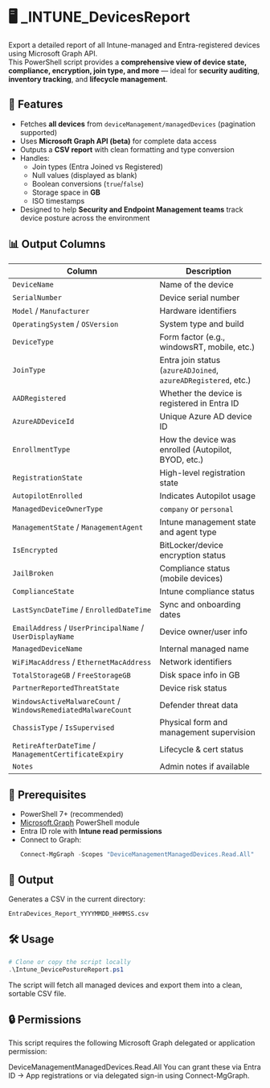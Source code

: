 # 🖥️ _INTUNE_DevicesReport

Export a detailed report of all Intune-managed and Entra-registered devices using Microsoft Graph API.  
This PowerShell script provides a **comprehensive view of device state, compliance, encryption, join type, and more** — ideal for **security auditing**, **inventory tracking**, and **lifecycle management**.

## 🚀 Features

- Fetches **all devices** from `deviceManagement/managedDevices` (pagination supported)
- Uses **Microsoft Graph API (beta)** for complete data access
- Outputs a **CSV report** with clean formatting and type conversion
- Handles:
  - Join types (Entra Joined vs Registered)
  - Null values (displayed as blank)
  - Boolean conversions (`true`/`false`)
  - Storage space in **GB**
  - ISO timestamps
- Designed to help **Security and Endpoint Management teams** track device posture across the environment

## 📊 Output Columns

| Column | Description |
|--------|-------------|
| `DeviceName` | Name of the device |
| `SerialNumber` | Device serial number |
| `Model` / `Manufacturer` | Hardware identifiers |
| `OperatingSystem` / `OSVersion` | System type and build |
| `DeviceType` | Form factor (e.g., windowsRT, mobile, etc.) |
| `JoinType` | Entra join status (`azureADJoined`, `azureADRegistered`, etc.) |
| `AADRegistered` | Whether the device is registered in Entra ID |
| `AzureADDeviceId` | Unique Azure AD device ID |
| `EnrollmentType` | How the device was enrolled (Autopilot, BYOD, etc.) |
| `RegistrationState` | High-level registration state |
| `AutopilotEnrolled` | Indicates Autopilot usage |
| `ManagedDeviceOwnerType` | `company` or `personal` |
| `ManagementState` / `ManagementAgent` | Intune management state and agent type |
| `IsEncrypted` | BitLocker/device encryption status |
| `JailBroken` | Compliance status (mobile devices) |
| `ComplianceState` | Intune compliance status |
| `LastSyncDateTime` / `EnrolledDateTime` | Sync and onboarding dates |
| `EmailAddress` / `UserPrincipalName` / `UserDisplayName` | Device owner/user info |
| `ManagedDeviceName` | Internal managed name |
| `WiFiMacAddress` / `EthernetMacAddress` | Network identifiers |
| `TotalStorageGB` / `FreeStorageGB` | Disk space info in GB |
| `PartnerReportedThreatState` | Device risk status |
| `WindowsActiveMalwareCount` / `WindowsRemediatedMalwareCount` | Defender threat data |
| `ChassisType` / `IsSupervised` | Physical form and management supervision |
| `RetireAfterDateTime` / `ManagementCertificateExpiry` | Lifecycle & cert status |
| `Notes` | Admin notes if available |

## 🧠 Prerequisites

- PowerShell 7+ (recommended)
- [Microsoft.Graph](https://learn.microsoft.com/en-us/powershell/microsoftgraph/overview) PowerShell module
- Entra ID role with **Intune read permissions**
- Connect to Graph:
  ```powershell
  Connect-MgGraph -Scopes "DeviceManagementManagedDevices.Read.All"
  ```

## 📂 Output

Generates a CSV in the current directory:

```plain
EntraDevices_Report_YYYYMMDD_HHMMSS.csv
```

## 🛠️ Usage

```powershell
# Clone or copy the script locally
.\Intune_DevicePostureReport.ps1
```

The script will fetch all managed devices and export them into a clean, sortable CSV file.

## 🔒 Permissions

This script requires the following Microsoft Graph delegated or application permission:

DeviceManagementManagedDevices.Read.All
You can grant these via Entra ID → App registrations or via delegated sign-in using Connect-MgGraph.

